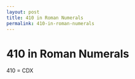 ```yaml
---
layout: post
title: 410 in Roman Numerals
permalink: 410-in-roman-numerals
---
```


# 410 in Roman Numerals

410 = CDX
